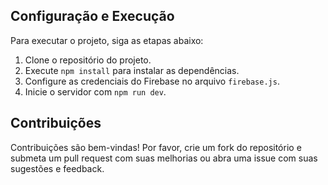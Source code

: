 
## Configuração e Execução
Para executar o projeto, siga as etapas abaixo:

1. Clone o repositório do projeto.
2. Execute `npm install` para instalar as dependências.
3. Configure as credenciais do Firebase no arquivo `firebase.js`.
4. Inicie o servidor com `npm run dev`.

## Contribuições
Contribuições são bem-vindas! Por favor, crie um fork do repositório e submeta um pull request com suas melhorias ou abra uma issue com suas sugestões e feedback.


